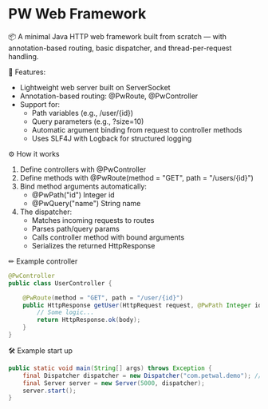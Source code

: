 # PW Web Framework

📦 A minimal Java HTTP web framework built from scratch — with annotation-based routing, basic dispatcher, and
thread-per-request handling.

🚀 Features:

- Lightweight web server built on ServerSocket
- Annotation-based routing: @PwRoute, @PwController
- Support for:
    - Path variables (e.g., /user/{id})
    - Query parameters (e.g., ?size=10)
    - Automatic argument binding from request to controller methods
    - Uses SLF4J with Logback for structured logging

⚙ How it works

1. Define controllers with @PwController
2. Define methods with @PwRoute(method = "GET", path = "/users/{id}")
3. Bind method arguments automatically:
   - @PwPath("id") Integer id
   - @PwQuery("name") String name
4. The dispatcher:
   - Matches incoming requests to routes
   - Parses path/query params
   - Calls controller method with bound arguments
   - Serializes the returned HttpResponse
    
✏ Example controller
```java
@PwController
public class UserController {

    @PwRoute(method = "GET", path = "/user/{id}")
    public HttpResponse getUser(HttpRequest request, @PwPath Integer id, @PwQuery("verbose") Boolean verbose) {
        // Some logic...
        return HttpResponse.ok(body);
    }
}
```
🛠 Example start up
```java
public static void main(String[] args) throws Exception {
    final Dispatcher dispatcher = new Dispatcher("com.petwal.demo"); // auto-scans controllers
    final Server server = new Server(5000, dispatcher);
    server.start();
}
```